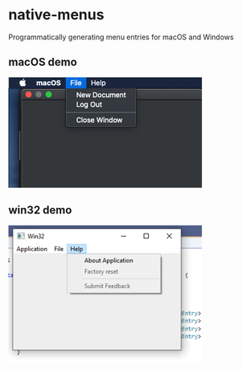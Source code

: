 # native-menus
Programmatically generating menu entries for macOS and Windows

## macOS demo
![macOS Demo](macOS.png)

## win32 demo
![win32 Demo](win32.png)